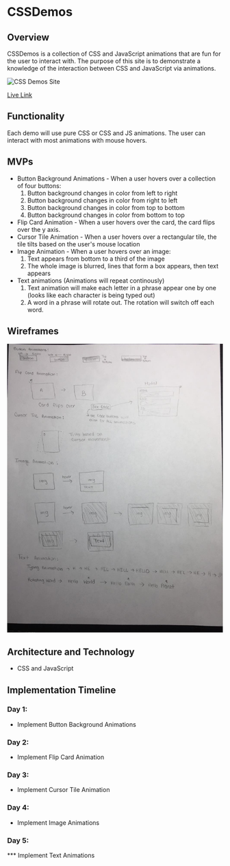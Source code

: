 # CSSDemos

## Overview
CSSDemos is a collection of CSS and JavaScript animations that are fun for the user to interact with. The purpose of this site is to demonstrate a knowledge of the interaction between CSS and JavaScript via animations. 

![CSS Demos Site](intro.jpg)

[Live Link](https://shreepatel95.github.io/CSSDemos/)

## Functionality
Each demo will use pure CSS or CSS and JS animations. The user can interact with most animations with mouse hovers.

## MVPs
* Button Background Animations - When a user hovers over a collection of four buttons:
  1. Button background changes in color from left to right
  2. Button background changes in color from right to left
  3. Button background changes in color from top to bottom
  4. Button background changes in color from bottom to top
* Flip Card Animation - When a user hovers over the card, the card flips over the y axis.
* Cursor Tile Animation - When a user hovers over a rectangular tile, the tile tilts based on the user's mouse location
* Image Animation - When a user hovers over an image:
  1. Text appears from bottom to a third of the image
  2. The whole image is blurred, lines that form a box appears, then text appears
* Text animations (Animations will repeat continously)
  1. Text animation will make each letter in a phrase appear one by one (looks like each character is being typed out)
  2. A word in a phrase will rotate out. The rotation will switch off each word.


## Wireframes

![Wireframe for each animation](wireframe.jpg)

## Architecture and Technology
* CSS and JavaScript

## Implementation Timeline
### Day 1:
* Implement Button Background Animations
### Day 2: 
* Implement Flip Card Animation
### Day 3:
* Implement Cursor Tile Animation
### Day 4:
* Implement Image Animations
### Day 5:
*** Implement Text Animations
